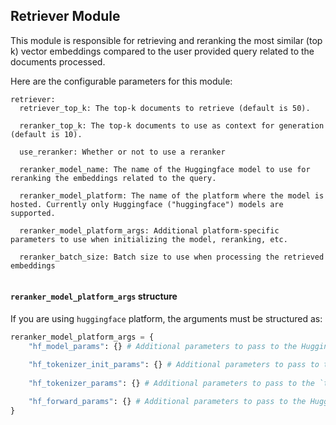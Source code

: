 ## Retriever Module

This module is responsible for retrieving and reranking the most similar (top k) vector embeddings compared to the user provided query related to the documents processed.

Here are the configurable parameters for this module:

```
retriever:
  retriever_top_k: The top-k documents to retrieve (default is 50).
  
  reranker_top_k: The top-k documents to use as context for generation (default is 10).
  
  use_reranker: Whether or not to use a reranker

  reranker_model_name: The name of the Huggingface model to use for reranking the embeddings related to the query.

  reranker_model_platform: The name of the platform where the model is hosted. Currently only Huggingface ("huggingface") models are supported.
  
  reranker_model_platform_args: Additional platform-specific parameters to use when initializing the model, reranking, etc.

  reranker_batch_size: Batch size to use when processing the retrieved embeddings
  
```

#### `reranker_model_platform_args` structure
If you are using `huggingface` platform, the arguments must be structured as:
  ```python
  reranker_model_platform_args = {
      "hf_model_params": {} # Additional parameters to pass to the Huggingface model's `from_pretrained` initializer method.
  
      "hf_tokenizer_init_params": {} # Additional parameters to pass to the Huggingface tokenizer's `from_pretrained` initializer method.
      
      "hf_tokenizer_params": {} # Additional parameters to pass to the `tokenizer` method for the Huggingface model.
      
      "hf_forward_params": {} # Additional parameters to pass to the Huggingface model's `forward` method.
  }
  ```
